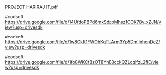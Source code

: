  PROJECT HARIRAJ IT.pdf


#codsoft https://drive.google.com/file/d/14UfdoPBPd6mxSdppMhsz1COK7Bv_xZJN/view?usp=drivesdk

#codsoft https://drive.google.com/file/d/1w8CkK1FWOhKqTUArm3Yp5DmIInhcnDeZ/view?usp=drivesdk

#codsoft https://drive.google.com/file/d/1fo8WKCtBzOT8YhB8cckQZLcqlfzL2fIE/view?usp=drivesdk